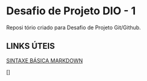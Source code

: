 # Desafio de Projeto DIO - 1
Reposi tório  criado para Desafio de Projeto  Git/Github.

## LINKS ÚTEIS
[SINTAXE BÁSICA MARKDOWN](https://www.markdownguide.org/getting-started/)

[]
